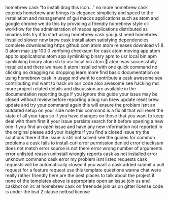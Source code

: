 homebrew cask “to install drag this icon…” no more homebrew cask extends homebrew and brings its elegance simplicity and speed to the installation and management of gui macos applications such as atom and google chrome we do this by providing a friendly homebrew style cli workflow for the administration of macos applications distributed as binaries lets try it to start using homebrew cask you just need homebrew installed slower now brew cask install atom satisfying dependencies complete downloading https github com atom atom releases download v1 8 0 atom mac zip 100 0 verifying checksum for cask atom moving app atom app to applications atom app symlinking binary apm to usr local bin apm symlinking binary atom sh to usr local bin atom 🍺 atom was successfully installed and there we have it atom installed with one quick command no clicking no dragging no dropping learn more find basic documentation on using homebrew cask in usage md want to contribute a cask awesome see contributing md want to hack on our code also awesome see hacking md more project related details and discussion are available in the documentation reporting bugs if you ignore this guide your issue may be closed without review before reporting a bug run brew update reset brew update and try your command again this will ensure the problem isnt an outdated setup on your side note this command is a fix all that will reset the state of all your taps so if you have changes on those that you want to keep deal with them first if your issue persists search for it before opening a new one if you find an open issue and have any new information not reported in the original please add your insights if you find a closed issue try the solutions there if the issue is still not solved see the guides for common problems a cask fails to install curl error permission denied error checksum does not match error source is not there error wrong number of arguments error unlisted reason uninstall wrongly reports cask as not installed error unknown command cask error my problem isnt listed requests cask requests will be automatically closed if you want a cask added submit a pull request for a feature request use this template questions wanna chat were really rather friendly here are the best places to talk about the project if none of the templates above is appropriate open an issue join us and caskbot on irc at homebrew cask on freenode join us on gitter license code is under the bsd 2 clause netbsd license